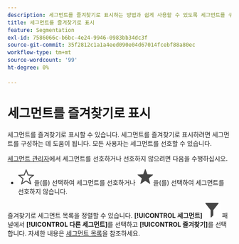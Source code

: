 ```yaml
---
description: 세그먼트를 즐겨찾기로 표시하는 방법과 쉽게 사용할 수 있도록 세그먼트를 구성하는 또 다른 방법에 대해 알아봅니다.
title: 세그먼트를 즐겨찾기로 표시
feature: Segmentation
exl-id: 7586066c-b6bc-4e24-9946-0983bb34dc3f
source-git-commit: 35f2812c1a1a4eed090e04d67014fcebf88a80ec
workflow-type: tm+mt
source-wordcount: '99'
ht-degree: 0%

---
```


# 세그먼트를 즐겨찾기로 표시

세그먼트를 즐겨찾기로 표시할 수 있습니다. 세그먼트를 즐겨찾기로 표시하려면 세그먼트를 구성하는 데 도움이 됩니다. 모든 사용자는 세그먼트를 선호할 수 있습니다.

[세그먼트 관리자](seg-manage.md)에서 세그먼트를 선호하거나 선호하지 않으려면 다음을 수행하십시오.

* ![StarOutline](/help/assets/icons/StarOutline.svg)을(를) 선택하여 세그먼트를 선호하거나 ![Star](/help/assets/icons/Star.svg)을(를) 선택하여 세그먼트를 선호하지 않습니다.

즐겨찾기로 세그먼트 목록을 정렬할 수 있습니다. **[!UICONTROL 세그먼트]** ![세그먼트](/help/assets/icons/Filter.svg) 패널에서 **[!UICONTROL 다른 세그먼트]**&#x200B;를 선택하고 **[!UICONTROL 즐겨찾기]**&#x200B;를 선택합니다. 자세한 내용은 [세그먼트 목록](t-seg-filter.md)을 참조하세요.
